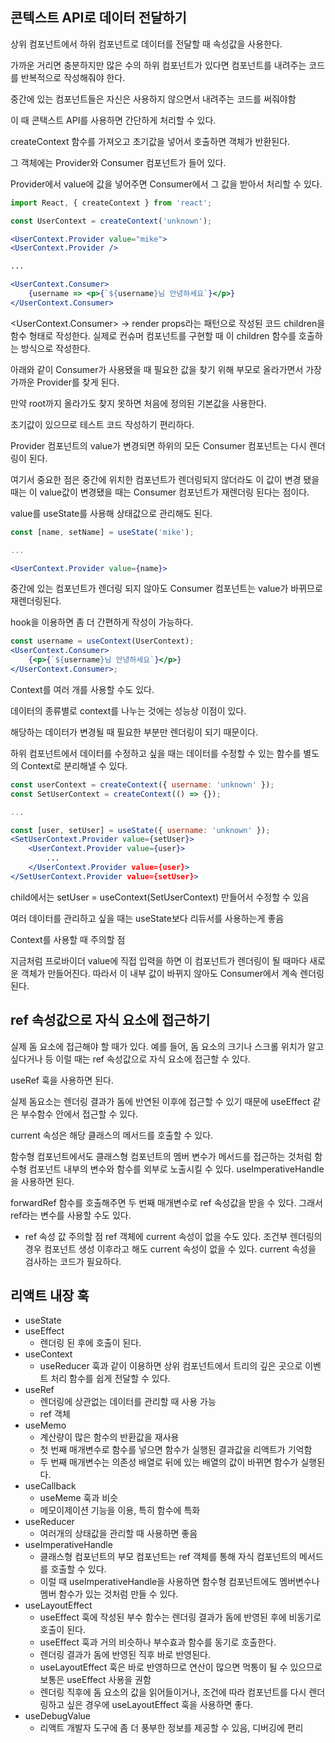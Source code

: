 ## 콘텍스트 API로 데이터 전달하기

상위 컴포넌트에서 하위 컴포넌트로 데이터를 전달할 때 속성값을 사용한다.

가까운 거리면 충분하지만 많은 수의 하위 컴포넌트가 있다면 컴포넌트를 내려주는 코드를 반복적으로 작성해줘야 한다.

중간에 있는 컴포넌트들은 자신은 사용하지 않으면서 내려주는 코드를 써줘야함

이 때 콘택스트 API를 사용하면 간단하게 처리할 수 있다.

createContext 함수를 가져오고 초기값을 넣어서 호출하면 객체가 반환된다.

그 객체에는 Provider와 Consumer 컴포넌트가 들어 있다.

Provider에서 value에 값을 넣어주면 Consumer에서 그 값을 받아서 처리할 수 있다.

```jsx
import React, { createContext } from 'react';

const UserContext = createContext('unknown');

<UserContext.Provider value="mike">
<UserContext.Provider />

...

<UserContext.Consumer>
	{username => <p>{`${username}님 안녕하세요`}</p>}
</UserContext.Consumer>
```

<UserContext.Consumer> → render props라는 패턴으로 작성된 코드
children을 함수 형태로 작성한다. 실제로 컨슈머 컴포넌트를 구현할 때 이 children 함수를 호출하는 방식으로 작성한다.

아래와 같이 Consumer가 사용됐을 때 필요한 값을 찾기 위해 부모로 올라가면서 가장 가까운 Provider를 찾게 된다.

만약 root까지 올라가도 찾지 못하면 처음에 정의된 기본값을 사용한다.

초기값이 있으므로 테스트 코드 작성하기 편리하다.

Provider 컴포넌트의 value가 변경되면 하위의 모든 Consumer 컴포넌트는 다시 렌더링이 된다.

여기서 중요한 점은 중간에 위치한 컴포넌트가 렌더링되지 않더라도 이 값이 변경 됐을 때는 이 value값이 변경됐을 때는 Consumer 컴포넌트가 재렌더링 된다는 점이다.

value를 useState를 사용해 상태값으로 관리해도 된다.

```jsx
const [name, setName] = useState('mike');

...

<UserContext.Provider value={name}>
```

중간에 있는 컴포넌트가 렌더링 되지 않아도 Consumer 컴포넌트는 value가 바뀌므로 재렌더링된다.

hook을 이용하면 좀 더 간편하게 작성이 가능하다.

```jsx
const username = useContext(UserContext);
<UserContext.Consumer>
    {<p>{`${username}님 안녕하세요`}</p>}
</UserContext.Consumer>;
```

Context를 여러 개를 사용할 수도 있다.

데이터의 종류별로 context를 나누는 것에는 성능상 이점이 있다.

해당하는 데이터가 변경될 때 필요한 부분만 렌더링이 되기 때문이다.

하위 컴포넌트에서 데이터를 수정하고 싶을 때는 데이터를 수정할 수 있는 함수를 별도의 Context로 분리해낼 수 있다.

```jsx
const userContext = createContext({ username: 'unknown' });
const SetUserContext = createContext(() => {});

...

const [user, setUser] = useState({ username: 'unknown' });
<SetUserContext.Provider value={setUser}>
	<UserContext.Provider value={user}>
		...
	</UserContext.Provider value={user}>
</SetUserContext.Provider value={setUser}>

```

child에서는 setUser = useContext(SetUserContext) 만들어서 수정할 수 있음

여러 데이터를 관리하고 싶을 때는 useState보다 리듀서를 사용하는게 좋음

Context를 사용할 때 주의할 점

지금처럼 프로바이더 value에 직접 입력을 하면 이 컴포넌트가 렌더링이 될 때마다 새로운 객체가 만들어진다. 따라서 이 내부 값이 바뀌지 않아도 Consumer에서 계속 렌더링 된다.

## ref 속성값으로 자식 요소에 접근하기

실제 돔 요소에 접근해야 할 때가 있다.
예를 들어, 돔 요소의 크기나 스크롤 위치가 알고 싶다거나 등
이럴 때는 ref 속성값으로 자식 요소에 접근할 수 있다.

useRef 훅을 사용하면 된다.

실제 돔요소는 렌더링 결과가 돔에 반연된 이후에 접근할 수 있기 때문에 useEffect 같은 부수함수 안에서 접근할 수 있다.

current 속성은 해당 클래스의 메서드를 호출할 수 있다.

함수형 컴포넌트에서도 클래스형 컴포넌트의 멤버 변수가 메서드를 접근하는 것처럼 함수형 컴포넌트 내부의 변수와 함수를 외부로 노출시킬 수 있다.
useImperativeHandle 을 사용하면 된다.

forwardRef 함수를 호출해주면 두 번째 매개변수로 ref 속성값을 받을 수 있다.
그래서 ref라는 변수를 사용할 수도 있다.

-   ref 속성 값 주의할 점
    ref 객체에 current 속성이 없을 수도 있다.
    조건부 렌더링의 경우 컴포넌트 생성 이후라고 해도 current 속성이 없을 수 있다.
    current 속성을 검사하는 코드가 필요하다.

## 리액트 내장 훅

-   useState
-   useEffect
    -   렌더링 된 후에 호출이 된다.
-   useContext
    -   useReducer 훅과 같이 이용하면 상위 컴포넌트에서 트리의 깊은 곳으로 이벤트 처리 함수를 쉽게 전달할 수 있다.
-   useRef
    -   렌더링에 상관없는 데이터를 관리할 때 사용 가능
    -   ref 객체
-   useMemo
    -   계산량이 많은 함수의 반환값을 재사용
    -   첫 번째 매개변수로 함수를 넣으면 함수가 실행된 결과값을 리액트가 기억함
    -   두 번째 매개변수는 의존성 배열로 뒤에 있는 배열의 값이 바뀌면 함수가 실행된다.
-   useCallback
    -   useMeme 훅과 비슷
    -   메모이제이션 기능을 이용, 특히 함수에 특화
-   useReducer
    -   여러개의 상태값을 관리할 때 사용하면 좋음
-   useImperativeHandle
    -   클래스형 컴포넌트의 부모 컴포넌트는 ref 객체를 통해 자식 컴포넌트의 메서드를 호출할 수 있다.
    -   이럴 때 useImperativeHandle을 사용하면 함수형 컴포넌트에도 멤버변수나 멤버 함수가 있는 것처럼 만들 수 있다.
-   useLayoutEffect
    -   useEffect 훅에 작성된 부수 함수는 렌더링 결과가 돔에 반영된 후에 비동기로 호출이 된다.
    -   useEffect 훅과 거의 비슷하나 부수효과 함수를 동기로 호출한다.
    -   렌더링 결과가 돔에 반영된 직후 바로 반영된다.
    -   useLayoutEffect 훅은 바로 반영하므로 연산이 많으면 먹통이 될 수 있으므로 보통은 useEffect 사용을 권함
    -   렌더링 직후에 돔 요소의 값을 읽어들이거나, 조건에 따라 컴포넌트를 다시 렌더링하고 싶은 경우에 useLayoutEffect 훅을 사용하면 좋다.
-   useDebugValue
    -   리액트 개발자 도구에 좀 더 풍부한 정보를 제공할 수 있음, 디버깅에 편리
